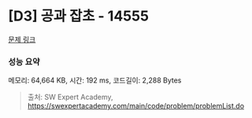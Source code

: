 # [D3] 공과 잡초 - 14555 

[문제 링크](https://swexpertacademy.com/main/code/problem/problemDetail.do?contestProbId=AYGtoa3qARcDFARC) 

### 성능 요약

메모리: 64,664 KB, 시간: 192 ms, 코드길이: 2,288 Bytes



> 출처: SW Expert Academy, https://swexpertacademy.com/main/code/problem/problemList.do